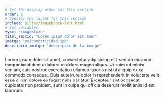 ```yaml
---
# Set the display order for this section
order: 5
# Specify the layout for this section
include: pillar/imageblock-left.html
# Set variables
type: "imageblock"
titol_seccio: "Lorem ipsum dolor sit amet"
imatge: "psicomotricidad.jpg"
descripcio_imatge: "descripció de la imatge"
---
```


Lorem ipsum dolor sit amet, consectetur adipisicing elit, sed do eiusmod tempor incididunt ut labore et dolore magna aliqua. Ut enim ad minim veniam, quis nostrud exercitation ullamco laboris nisi ut aliquip ex ea commodo consequat. Duis aute irure dolor in reprehenderit in voluptate velit esse cillum dolore eu fugiat nulla pariatur. Excepteur sint occaecat cupidatat non proident, sunt in culpa qui officia deserunt mollit anim id est laborum.
